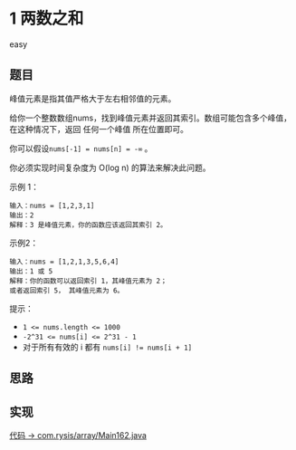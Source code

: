 # 1 两数之和

easy

## 题目

峰值元素是指其值严格大于左右相邻值的元素。

给你一个整数数组nums，找到峰值元素并返回其索引。数组可能包含多个峰值，在这种情况下，返回 任何一个峰值 所在位置即可。

你可以假设`nums[-1] = nums[n] = -∞` 。

你必须实现时间复杂度为 O(log n) 的算法来解决此问题。



示例 1：
```
输入：nums = [1,2,3,1]
输出：2
解释：3 是峰值元素，你的函数应该返回其索引 2。
```
示例2：
```
输入：nums = [1,2,1,3,5,6,4]
输出：1 或 5
解释：你的函数可以返回索引 1，其峰值元素为 2；
或者返回索引 5， 其峰值元素为 6。
```

提示：

- `1 <= nums.length <= 1000`
- `-2^31 <= nums[i] <= 2^31 - 1`
- 对于所有有效的 i 都有 `nums[i] != nums[i + 1]`

## 思路

## 实现

[代码 -> com.rysis/array/Main162.java](../../src/com/rysis/array/Main162.java)